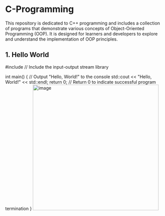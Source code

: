 # C-Programming
This repository is dedicated to C++ programming and includes a collection of programs that demonstrate various concepts of Object-Oriented Programming (OOP). It is designed for learners and developers to explore and understand the implementation of OOP principles.

## 1. Hello World 

#include <iostream> // Include the input-output stream library

int main() {
    // Output "Hello, World!" to the console
    std::cout << "Hello, World!" << std::endl;
    return 0; // Return 0 to indicate successful program termination
}
<img width="401" alt="image" src="https://github.com/user-attachments/assets/e191864e-b7dd-48c4-9d20-004dea8cad4e">

